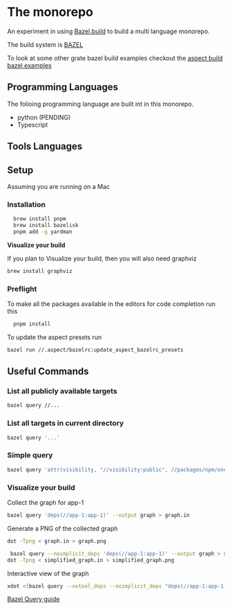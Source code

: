 # The monorepo

An experiment in using [Bazel.build] to build a multi language monorepo.

The build system is [BAZEL](https://bazel.build/)

To look at some other grate bazel build examples checkout the [aspect build
bazel examples](https://github.com/aspect-build/bazel-examples)


## Programming Languages

The folioing programming language are built int in this monorepo.

- python (PENDING)
- Typescript

## Tools Languages

## Setup

Assuming you are running on a Mac

### Installation

```bash
  brew install pnpm
  brew install bazelisk
  pnpm add -g yardman
```

**Visualize your build**

If you plan to Visualize your build, then you will also need graphviz

```bash
brew install graphviz
```

### Preflight

To make all the packages available in the editors for code completion run this

```bash
  pnpm install
```

To update the aspect presets run

```bash
bazel run //.aspect/bazelrc:update_aspect_bazelrc_presets
```

## Useful Commands

###  List all publicly available targets

```bash
bazel query //...
```
### List all targets in current directory

```bash
bazel query '...'
```

### Simple query

```bash
bazel query 'attr(visibility, "//visibility:public", //packages/npm/one:*)'
```

### Visualize your build

Collect the graph for app-1

```bash
bazel query 'deps(//app-1:app-1)' --output graph > graph.in
```

Generate a PNG of the collected graph

```bash
dot -Tpng < graph.in > graph.png
```

```bash
 bazel query --noimplicit_deps 'deps(//app-1:app-1)' --output graph > simplified_graph.in
dot -Tpng < simplified_graph.in > simplified_graph.png
```

Interactive view of the graph
```bash
xdot <(bazel query --notool_deps --noimplicit_deps "deps(//app-1:app-1)"  --output graph)
```

[Bazel Query guide](https://bazel.build/query/guide)

[Bazel.build]: https://bazel.build/
